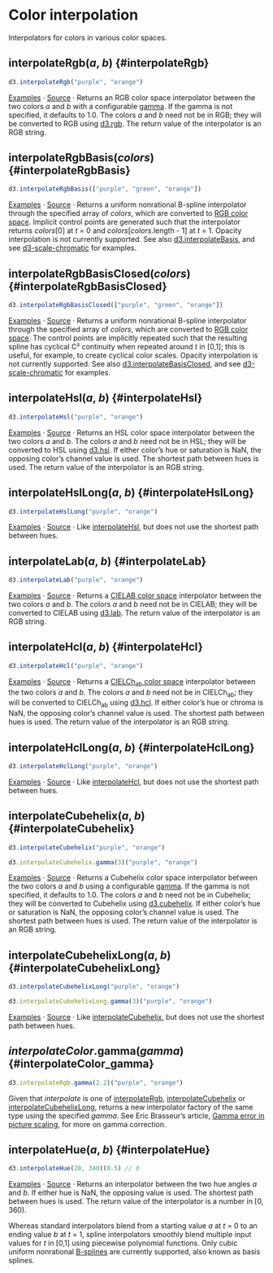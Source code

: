 <script setup>

import * as d3 from "d3";
import ColorRamp from "../../components/ColorRamp.vue";

</script>

# Color interpolation

Interpolators for colors in various color spaces.

## interpolateRgb(*a*, *b*) {#interpolateRgb}

<ColorRamp :color="d3.interpolateRgb('purple', 'orange')" />

```js
d3.interpolateRgb("purple", "orange")
```

[Examples](https://observablehq.com/@d3/working-with-color) · [Source](https://github.com/d3/d3-interpolate/blob/main/src/rgb.js) · Returns an RGB color space interpolator between the two colors *a* and *b* with a configurable [gamma](#interpolateColor_gamma). If the gamma is not specified, it defaults to 1.0. The colors *a* and *b* need not be in RGB; they will be converted to RGB using [d3.rgb](../d3-color.md#rgb). The return value of the interpolator is an RGB string.

## interpolateRgbBasis(*colors*) {#interpolateRgbBasis}

<ColorRamp :color="d3.interpolateRgbBasis(['purple', 'green', 'orange'])" />

```js
d3.interpolateRgbBasis(["purple", "green", "orange"])
```

[Examples](https://observablehq.com/@d3/working-with-color) · [Source](https://github.com/d3/d3-interpolate/blob/main/src/rgb.js) · Returns a uniform nonrational B-spline interpolator through the specified array of *colors*, which are converted to [RGB color space](../d3-color.md#rgb). Implicit control points are generated such that the interpolator returns *colors*[0] at *t* = 0 and *colors*[*colors*.length - 1] at *t* = 1. Opacity interpolation is not currently supported. See also [d3.interpolateBasis](./value.md#interpolateBasis), and see [d3-scale-chromatic](../d3-scale-chromatic.md) for examples.

## interpolateRgbBasisClosed(*colors*) {#interpolateRgbBasisClosed}

<ColorRamp :color="d3.interpolateRgbBasisClosed(['purple', 'green', 'orange'])" />

```js
d3.interpolateRgbBasisClosed(["purple", "green", "orange"])
```

[Examples](https://observablehq.com/@d3/working-with-color) · [Source](https://github.com/d3/d3-interpolate/blob/main/src/rgb.js) · Returns a uniform nonrational B-spline interpolator through the specified array of *colors*, which are converted to [RGB color space](../d3-color.md#rgb). The control points are implicitly repeated such that the resulting spline has cyclical C² continuity when repeated around *t* in [0,1]; this is useful, for example, to create cyclical color scales. Opacity interpolation is not currently supported. See also [d3.interpolateBasisClosed](./value.md#interpolateBasisClosed), and see [d3-scale-chromatic](../d3-scale-chromatic.md) for examples.

## interpolateHsl(*a*, *b*) {#interpolateHsl}

<ColorRamp :color="d3.interpolateHsl('purple', 'orange')" />

```js
d3.interpolateHsl("purple", "orange")
```

[Examples](https://observablehq.com/@d3/working-with-color) · [Source](https://github.com/d3/d3-interpolate/blob/main/src/hsl.js) · Returns an HSL color space interpolator between the two colors *a* and *b*. The colors *a* and *b* need not be in HSL; they will be converted to HSL using [d3.hsl](../d3-color.md#hsl). If either color’s hue or saturation is NaN, the opposing color’s channel value is used. The shortest path between hues is used. The return value of the interpolator is an RGB string.

## interpolateHslLong(*a*, *b*) {#interpolateHslLong}

<ColorRamp :color="d3.interpolateHslLong('purple', 'orange')" />

```js
d3.interpolateHslLong("purple", "orange")
```

[Examples](https://observablehq.com/@d3/working-with-color) · [Source](https://github.com/d3/d3-interpolate/blob/main/src/hsl.js) · Like [interpolateHsl](#interpolateHsl), but does not use the shortest path between hues.

## interpolateLab(*a*, *b*) {#interpolateLab}

<ColorRamp :color="d3.interpolateLab('purple', 'orange')" />

```js
d3.interpolateLab("purple", "orange")
```

[Examples](https://observablehq.com/@d3/working-with-color) · [Source](https://github.com/d3/d3-interpolate/blob/main/src/lab.js) · Returns a [CIELAB color space](https://en.wikipedia.org/wiki/Lab_color_space#CIELAB) interpolator between the two colors *a* and *b*. The colors *a* and *b* need not be in CIELAB; they will be converted to CIELAB using [d3.lab](../d3-color.md#lab). The return value of the interpolator is an RGB string.

## interpolateHcl(*a*, *b*) {#interpolateHcl}

<ColorRamp :color="d3.interpolateHcl('purple', 'orange')" />

```js
d3.interpolateHcl("purple", "orange")
```

[Examples](https://observablehq.com/@d3/working-with-color) · [Source](https://github.com/d3/d3-interpolate/blob/main/src/hcl.js) · Returns a [CIELCh<sub>ab</sub> color space](https://en.wikipedia.org/wiki/CIELAB_color_space#Cylindrical_representation:_CIELCh_or_CIEHLC) interpolator between the two colors *a* and *b*. The colors *a* and *b* need not be in CIELCh<sub>ab</sub>; they will be converted to CIELCh<sub>ab</sub> using [d3.hcl](../d3-color.md#hcl). If either color’s hue or chroma is NaN, the opposing color’s channel value is used. The shortest path between hues is used. The return value of the interpolator is an RGB string.

## interpolateHclLong(*a*, *b*) {#interpolateHclLong}

<ColorRamp :color="d3.interpolateHclLong('purple', 'orange')" />

```js
d3.interpolateHclLong("purple", "orange")
```

[Examples](https://observablehq.com/@d3/working-with-color) · [Source](https://github.com/d3/d3-interpolate/blob/main/src/hcl.js) · Like [interpolateHcl](#interpolateHcl), but does not use the shortest path between hues.

## interpolateCubehelix(*a*, *b*) {#interpolateCubehelix}

<ColorRamp :color="d3.interpolateCubehelix('purple', 'orange')" />

```js
d3.interpolateCubehelix("purple", "orange")
```

<ColorRamp :color="d3.interpolateCubehelix.gamma(3)('purple', 'orange')" />

```js
d3.interpolateCubehelix.gamma(3)("purple", "orange")
```

[Examples](https://observablehq.com/@d3/working-with-color) · [Source](https://github.com/d3/d3-interpolate/blob/main/src/cubehelix.js) · Returns a Cubehelix color space interpolator between the two colors *a* and *b* using a configurable [gamma](#interpolateColor_gamma). If the gamma is not specified, it defaults to 1.0. The colors *a* and *b* need not be in Cubehelix; they will be converted to Cubehelix using [d3.cubehelix](../d3-color.md#cubehelix). If either color’s hue or saturation is NaN, the opposing color’s channel value is used. The shortest path between hues is used. The return value of the interpolator is an RGB string.

## interpolateCubehelixLong(*a*, *b*) {#interpolateCubehelixLong}

<ColorRamp :color="d3.interpolateCubehelixLong('purple', 'orange')" />

```js
d3.interpolateCubehelixLong("purple", "orange")
```

<ColorRamp :color="d3.interpolateCubehelixLong.gamma(3)('purple', 'orange')" />

```js
d3.interpolateCubehelixLong.gamma(3)("purple", "orange")
```

[Examples](https://observablehq.com/@d3/working-with-color) · [Source](https://github.com/d3/d3-interpolate/blob/main/src/cubehelix.js) · Like [interpolateCubehelix](#interpolateCubehelix), but does not use the shortest path between hues.

## *interpolateColor*.gamma(*gamma*) {#interpolateColor_gamma}

<ColorRamp :color="d3.interpolateRgb.gamma(2.2)('purple', 'orange')" />

```js
d3.interpolateRgb.gamma(2.2)("purple", "orange")
```

Given that *interpolate* is one of [interpolateRgb](#interpolateRgb), [interpolateCubehelix](#interpolateCubehelix) or [interpolateCubehelixLong](#interpolateCubehelixLong), returns a new interpolator factory of the same type using the specified *gamma*. See Eric Brasseur’s article, [Gamma error in picture scaling](http://www.ericbrasseur.org/gamma.html), for more on gamma correction.

## interpolateHue(*a*, *b*) {#interpolateHue}

```js
d3.interpolateHue(20, 340)(0.5) // 0
```

[Examples](https://observablehq.com/@d3/working-with-color) · [Source](https://github.com/d3/d3-interpolate/blob/main/src/hue.js) · Returns an interpolator between the two hue angles *a* and *b*. If either hue is NaN, the opposing value is used. The shortest path between hues is used. The return value of the interpolator is a number in [0, 360).

Whereas standard interpolators blend from a starting value *a* at *t* = 0 to an ending value *b* at *t* = 1, spline interpolators smoothly blend multiple input values for *t* in [0,1] using piecewise polynomial functions. Only cubic uniform nonrational [B-splines](https://en.wikipedia.org/wiki/B-spline) are currently supported, also known as basis splines.
